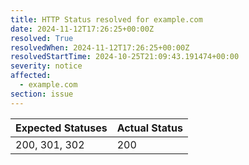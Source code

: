 ```yaml
---
title: HTTP Status resolved for example.com
date: 2024-11-12T17:26:25+00:00Z
resolved: True
resolvedWhen: 2024-11-12T17:26:25+00:00Z
resolvedStartTime: 2024-10-25T21:09:43.191474+00:00
severity: notice
affected:
  - example.com
section: issue
---
```


| Expected Statuses | Actual Status  |
|-------------------|----------------|
| 200, 301, 302 | 200 |
